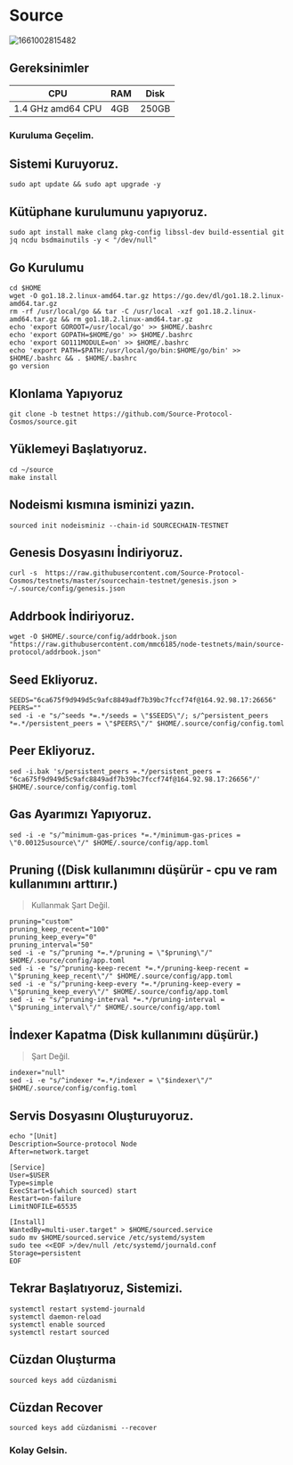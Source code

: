 # Source 

![1661002815482](https://user-images.githubusercontent.com/107190154/185748794-2c2616c5-ae6d-4123-b03b-5b6caba73e44.png)

## Gereksinimler

|      CPU        |   RAM    |  Disk    | 
|-----------------|----------|----------|
|1.4 GHz amd64 CPU|   4GB    | 250GB    |


### Kuruluma Geçelim.

## Sistemi Kuruyoruz.
```
sudo apt update && sudo apt upgrade -y
```
## Kütüphane kurulumunu yapıyoruz.
```
sudo apt install make clang pkg-config libssl-dev build-essential git jq ncdu bsdmainutils -y < "/dev/null"
```
## Go Kurulumu
```
cd $HOME
wget -O go1.18.2.linux-amd64.tar.gz https://go.dev/dl/go1.18.2.linux-amd64.tar.gz
rm -rf /usr/local/go && tar -C /usr/local -xzf go1.18.2.linux-amd64.tar.gz && rm go1.18.2.linux-amd64.tar.gz
echo 'export GOROOT=/usr/local/go' >> $HOME/.bashrc
echo 'export GOPATH=$HOME/go' >> $HOME/.bashrc
echo 'export GO111MODULE=on' >> $HOME/.bashrc
echo 'export PATH=$PATH:/usr/local/go/bin:$HOME/go/bin' >> $HOME/.bashrc && . $HOME/.bashrc
go version
```
## Klonlama Yapıyoruz
```
git clone -b testnet https://github.com/Source-Protocol-Cosmos/source.git
```
## Yüklemeyi Başlatıyoruz.
```
cd ~/source
make install
```
## Nodeismi kısmına isminizi yazın.
```
sourced init nodeisminiz --chain-id SOURCECHAIN-TESTNET
```
## Genesis Dosyasını İndiriyoruz.
```
curl -s  https://raw.githubusercontent.com/Source-Protocol-Cosmos/testnets/master/sourcechain-testnet/genesis.json > ~/.source/config/genesis.json
```
## Addrbook İndiriyoruz.
```
wget -O $HOME/.source/config/addrbook.json "https://raw.githubusercontent.com/mmc6185/node-testnets/main/source-protocol/addrbook.json"
```
## Seed Ekliyoruz.
```
SEEDS="6ca675f9d949d5c9afc8849adf7b39bc7fccf74f@164.92.98.17:26656"
PEERS=""
sed -i -e "s/^seeds *=.*/seeds = \"$SEEDS\"/; s/^persistent_peers *=.*/persistent_peers = \"$PEERS\"/" $HOME/.source/config/config.toml
```
## Peer Ekliyoruz.
```
sed -i.bak 's/persistent_peers =.*/persistent_peers = "6ca675f9d949d5c9afc8849adf7b39bc7fccf74f@164.92.98.17:26656"/' $HOME/.source/config/config.toml
```
## Gas Ayarımızı Yapıyoruz.
```
sed -i -e "s/^minimum-gas-prices *=.*/minimum-gas-prices = \"0.00125usource\"/" $HOME/.source/config/app.toml
```
## Pruning ((Disk kullanımını düşürür - cpu ve ram kullanımını arttırır.)
> Kullanmak Şart Değil.
```
pruning="custom"
pruning_keep_recent="100"
pruning_keep_every="0"
pruning_interval="50"
sed -i -e "s/^pruning *=.*/pruning = \"$pruning\"/" $HOME/.source/config/app.toml
sed -i -e "s/^pruning-keep-recent *=.*/pruning-keep-recent = \"$pruning_keep_recent\"/" $HOME/.source/config/app.toml
sed -i -e "s/^pruning-keep-every *=.*/pruning-keep-every = \"$pruning_keep_every\"/" $HOME/.source/config/app.toml
sed -i -e "s/^pruning-interval *=.*/pruning-interval = \"$pruning_interval\"/" $HOME/.source/config/app.toml
```
## İndexer Kapatma (Disk kullanımını düşürür.)
> Şart Değil.
```
indexer="null"
sed -i -e "s/^indexer *=.*/indexer = \"$indexer\"/" $HOME/.source/config/config.toml
```
## Servis Dosyasını Oluşturuyoruz.
```
echo "[Unit]
Description=Source-protocol Node
After=network.target

[Service]
User=$USER
Type=simple
ExecStart=$(which sourced) start
Restart=on-failure
LimitNOFILE=65535

[Install]
WantedBy=multi-user.target" > $HOME/sourced.service
sudo mv $HOME/sourced.service /etc/systemd/system
sudo tee <<EOF >/dev/null /etc/systemd/journald.conf
Storage=persistent
EOF
```
## Tekrar Başlatıyoruz, Sistemizi.

```
systemctl restart systemd-journald
systemctl daemon-reload
systemctl enable sourced
systemctl restart sourced
```

## Cüzdan Oluşturma

```
sourced keys add cüzdanismi
```

## Cüzdan Recover
```
sourced keys add cüzdanismi --recover
```

### Kolay Gelsin.
